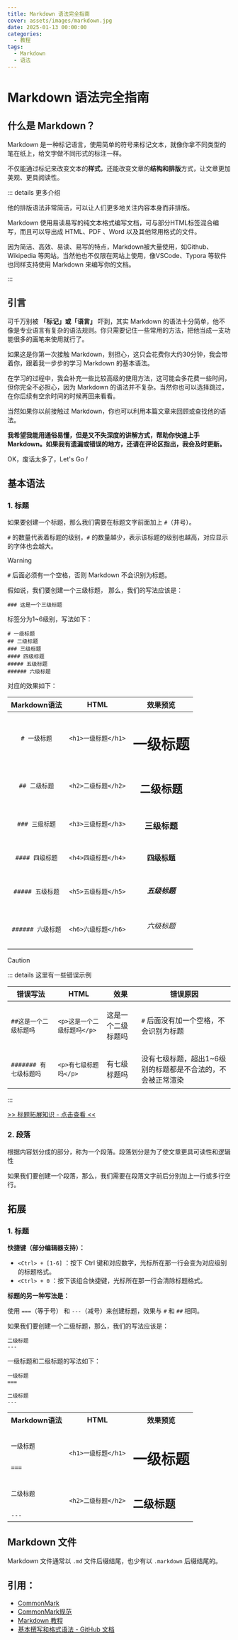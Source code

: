 ```yaml
---
title: Markdown 语法完全指南
cover: assets/images/markdown.jpg
date: 2025-01-13 00:00:00
categories:
  - 教程
tags:
  - Markdown
  - 语法
---
```


# Markdown 语法完全指南

## 什么是 Markdown？
Markdown 是一种标记语言，使用简单的符号来标记文本，就像你拿不同类型的笔在纸上，给文字做不同形式的标注一样。

不仅能通过标记来改变文本的**样式**，还能改变文章的**结构和排版**方式，让文章更加美观、更具阅读性。

::: details 更多介绍

他的排版语法非常简洁，可以让人们更多地关注内容本身而非排版。

Markdown 使用易读易写的纯文本格式编写文档，可与部分HTML标签混合编写，而且可以导出成 HTML、PDF 、Word 以及其他常用格式的文件。

因为简洁、高效、易读、易写的特点，Markdown被大量使用，如Github、Wikipedia 等网站。当然他也不仅限在网站上使用，像VSCode、Typora 等软件也同样支持使用 Markdown 来编写你的文档。

:::

## 引言

可千万别被 **「标记」或「语言」** 吓到，其实 Markdown 的语法十分简单，他不像是专业语言有复杂的语法规则。你只需要记住一些常用的方法，把他当成一支功能很多的画笔来使用就行了。

如果这是你第一次接触 Markdown，别担心，这只会花费你大约30分钟，我会带着你，跟着我一步步的学习 Markdown 的基本语法。

在学习的过程中，我会补充一些比较高级的使用方法，这可能会多花费一些时间，但你完全不必担心，因为 Markdown 的语法并不复杂。当然你也可以选择跳过，在你后续有空余时间的时候再回来看看。

当然如果你以前接触过 Markdown，你也可以利用本篇文章来回顾或查找他的语法。

**我希望我能用通俗易懂，但是又不失深度的讲解方式，帮助你快速上手 Markdown。如果我有遗漏或错误的地方，还请在评论区指出，我会及时更新。**

OK，废话太多了，Let's Go *!*

## 基本语法

### **1. 标题**

如果要创建一个标题，那么我们需要在标题文字前面加上 `#`（井号）。

`#` 的数量代表着标题的级别，`#` 的数量越少，表示该标题的级别也越高，对应显示的字体也会越大。

> [!WARNING]
> 
> `#` 后面必须有一个空格，否则 Markdown 不会识别为标题。

假如说，我们要创建一个三级标题， 那么，我们的写法应该是：

```md:no-line-numbers
### 这是一个三级标题
```

标签分为1~6级别，写法如下：

```md:no-line-numbers
# 一级标题
## 二级标题
### 三级标题
#### 四级标题
##### 五级标题
###### 六级标题
```

对应的效果如下：

|   Markdown语法    |        HTML         |     效果预览      |
| :---------------: | :-----------------: | :---------------: |
|   `# 一级标题`    | `<h1>一级标题</h1>` | <h1>一级标题</h1> |
|   `## 二级标题`   | `<h2>二级标题</h2>` | <h2>二级标题</h2> |
|  `### 三级标题`   | `<h3>三级标题</h3>` | <h3>三级标题</h3> |
|  `#### 四级标题`  | `<h4>四级标题</h4>` | <h4>四级标题</h4> |
| `##### 五级标题`  | `<h5>五级标题</h5>` | <h5>五级标题</h5> |
| `###### 六级标题` | `<h6>六级标题</h6>` | <h6>六级标题</h6> |

> [!CAUTION]
> 
> ::: details 这里有一些错误示例
> 
> | 错误写法               | HTML                        | 效果                      | 错误原因                                                    |
> | ---------------------- | --------------------------- | ------------------------- | ----------------------------------------------------------- |
> | `##这是一个二级标题吗` | `<p>这是一个二级标题吗</p>` | <p>这是一个二级标题吗</p> | `#` 后面没有加一个空格，不会识别为标题                      |
> | `####### 有七级标题吗` | `<p>有七级标题吗</p>`       | <p>有七级标题吗</p>       | 没有七级标题，超出1~6级别的标题都是不合法的，不会被正常渲染 |
>
> :::
>

[>> 标题拓展知识 - 点击查看 <<](#_1-标题-1)


### **2. 段落**

根据内容划分成的部分，称为一个段落。段落划分是为了使文章更具可读性和逻辑性

如果我们要创建一个段落，那么，我们需要在段落文字前后分别加上一行或多行空行。



## 拓展

### 1. 标题

**快捷键（部分编辑器支持）：**

- `<Ctrl> + [1-6]` ：按下 Ctrl 键和对应数字，光标所在那一行会变为对应级别的标题格式。
- `<Ctrl> + 0` ：按下该组合快捷键，光标所在那一行会清除标题格式。

**标题的另一种写法是：**

使用 `===`（等于号） 和 `---`（减号）来创建标题，效果与 `#` 和 `##` 相同。

如果我们要创建一个二级标题，那么，我们的写法应该是：

```md:no-line-numbers
二级标题
---
```

一级标题和二级标题的写法如下：

```md:no-line-numbers
一级标题
===

二级标题
---
```


<table>
  <tr>
    <th>Markdown语法</th>
    <th>HTML</th>
    <th>效果预览</th>
  </tr>
  <tr>
    <td>
<code class="language-markdown">
一级标题
<br>
===
</code>
    </td>
    <td><code class="language-html">&lth1&gt一级标题&lt/h1&gt</code></td>
    <td><h1>一级标题</h1></td>
  </tr>
  <tr>
    <td>
<code class="language-markdown">
二级标题
<br>
---
</code>
    </td>
    <td><code class="language-html">&lth2&gt二级标题&lt/h2&gt</code></td>
    <td><h2>二级标题</h2></td>
  </tr>
</table>



## Markdown 文件

Markdown 文件通常以 `.md` 文件后缀结尾，也少有以 `.markdown` 后缀结尾的。

## 引用：

- [CommonMark](https://commonmark.org/)
- [CommonMark规范](https://spec.commonmark.org/)
- [Markdown 教程](https://markdown.com.cn/)
- [基本撰写和格式语法 - GitHub 文档](https://docs.github.com/zh/get-started/writing-on-github/getting-started-with-writing-and-formatting-on-github/basic-writing-and-formatting-syntax)